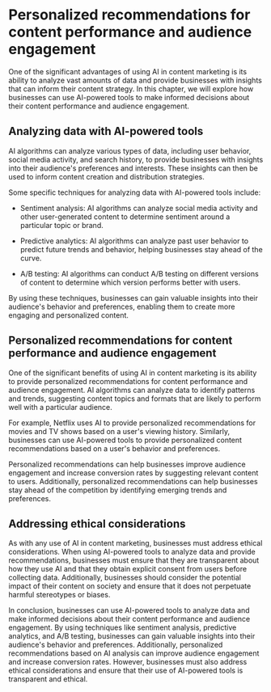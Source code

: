 Personalized recommendations for content performance and audience engagement
=============================================================================================================================================

One of the significant advantages of using AI in content marketing is its ability to analyze vast amounts of data and provide businesses with insights that can inform their content strategy. In this chapter, we will explore how businesses can use AI-powered tools to make informed decisions about their content performance and audience engagement.

Analyzing data with AI-powered tools
------------------------------------

AI algorithms can analyze various types of data, including user behavior, social media activity, and search history, to provide businesses with insights into their audience's preferences and interests. These insights can then be used to inform content creation and distribution strategies.

Some specific techniques for analyzing data with AI-powered tools include:

* Sentiment analysis: AI algorithms can analyze social media activity and other user-generated content to determine sentiment around a particular topic or brand.

* Predictive analytics: AI algorithms can analyze past user behavior to predict future trends and behavior, helping businesses stay ahead of the curve.

* A/B testing: AI algorithms can conduct A/B testing on different versions of content to determine which version performs better with users.

By using these techniques, businesses can gain valuable insights into their audience's behavior and preferences, enabling them to create more engaging and personalized content.

Personalized recommendations for content performance and audience engagement
----------------------------------------------------------------------------

One of the significant benefits of using AI in content marketing is its ability to provide personalized recommendations for content performance and audience engagement. AI algorithms can analyze data to identify patterns and trends, suggesting content topics and formats that are likely to perform well with a particular audience.

For example, Netflix uses AI to provide personalized recommendations for movies and TV shows based on a user's viewing history. Similarly, businesses can use AI-powered tools to provide personalized content recommendations based on a user's behavior and preferences.

Personalized recommendations can help businesses improve audience engagement and increase conversion rates by suggesting relevant content to users. Additionally, personalized recommendations can help businesses stay ahead of the competition by identifying emerging trends and preferences.

Addressing ethical considerations
---------------------------------

As with any use of AI in content marketing, businesses must address ethical considerations. When using AI-powered tools to analyze data and provide recommendations, businesses must ensure that they are transparent about how they use AI and that they obtain explicit consent from users before collecting data. Additionally, businesses should consider the potential impact of their content on society and ensure that it does not perpetuate harmful stereotypes or biases.

In conclusion, businesses can use AI-powered tools to analyze data and make informed decisions about their content performance and audience engagement. By using techniques like sentiment analysis, predictive analytics, and A/B testing, businesses can gain valuable insights into their audience's behavior and preferences. Additionally, personalized recommendations based on AI analysis can improve audience engagement and increase conversion rates. However, businesses must also address ethical considerations and ensure that their use of AI-powered tools is transparent and ethical.
